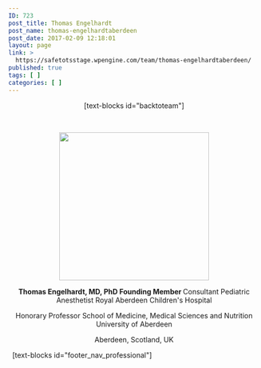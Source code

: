 ```yaml
---
ID: 723
post_title: Thomas Engelhardt
post_name: thomas-engelhardtaberdeen
post_date: 2017-02-09 12:18:01
layout: page
link: >
  https://safetotsstage.wpengine.com/team/thomas-engelhardtaberdeen/
published: true
tags: [ ]
categories: [ ]
---
```

<p style="text-align: center;">
  [text-blocks id="backtoteam"]
</p>   

<p style="text-align: center;">
  <img class="aligncenter wp-image-1658 size-medium" src="https://jelfgen.wpengine.com/wp-content/uploads/2017/07/tome-300x296.png" alt="" width="300" height="296" />
</p>

<p style="text-align: center;">
  <strong>Thomas Engelhardt, MD, PhD </strong><strong>Founding Member </strong> Consultant Pediatric Anesthetist Royal Aberdeen Children's Hospital
</p>

<p style="text-align: center;">
  Honorary Professor School of Medicine, Medical Sciences and Nutrition University of Aberdeen
</p>

<p style="text-align: center;">
  Aberdeen, Scotland, UK
</p>   [text-blocks id="footer_nav_professional"]